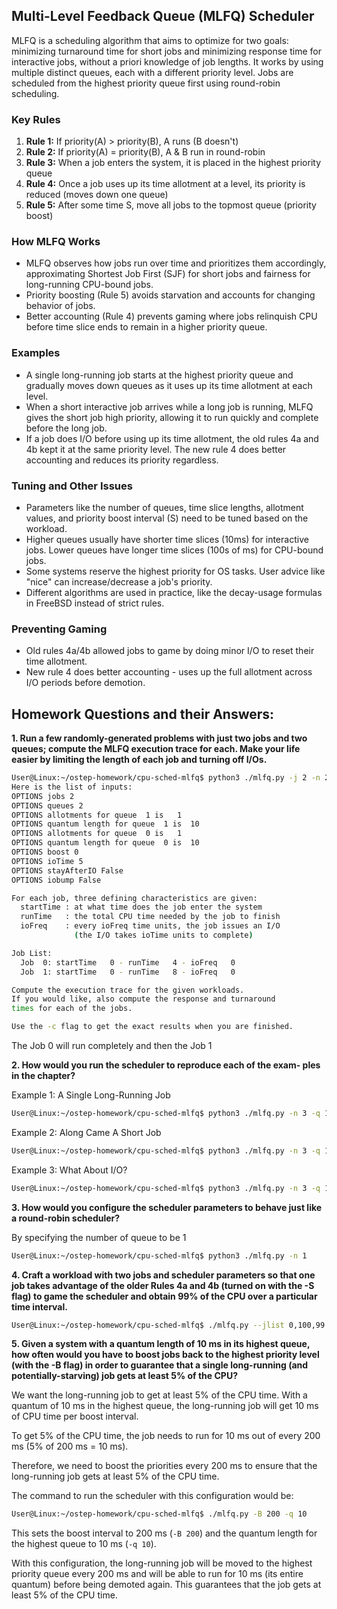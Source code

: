 ## **Multi-Level Feedback Queue (MLFQ) Scheduler**

MLFQ is a scheduling algorithm that aims to optimize for two goals: minimizing turnaround time for short jobs and minimizing response time for interactive jobs, without a priori knowledge of job lengths. It works by using multiple distinct queues, each with a different priority level. Jobs are scheduled from the highest priority queue first using round-robin scheduling.

### **Key Rules**

1. **Rule 1:** If priority(A) > priority(B), A runs (B doesn't)
2. **Rule 2:** If priority(A) = priority(B), A & B run in round-robin
3. **Rule 3:** When a job enters the system, it is placed in the highest priority queue
4. **Rule 4:** Once a job uses up its time allotment at a level, its priority is reduced (moves down one queue)
5. **Rule 5:** After some time S, move all jobs to the topmost queue (priority boost)

### **How MLFQ Works**

- MLFQ observes how jobs run over time and prioritizes them accordingly, approximating Shortest Job First (SJF) for short jobs and fairness for long-running CPU-bound jobs.
- Priority boosting (Rule 5) avoids starvation and accounts for changing behavior of jobs.
- Better accounting (Rule 4) prevents gaming where jobs relinquish CPU before time slice ends to remain in a higher priority queue.

### **Examples**

- A single long-running job starts at the highest priority queue and gradually moves down queues as it uses up its time allotment at each level.
- When a short interactive job arrives while a long job is running, MLFQ gives the short job high priority, allowing it to run quickly and complete before the long job.
- If a job does I/O before using up its time allotment, the old rules 4a and 4b kept it at the same priority level. The new rule 4 does better accounting and reduces its priority regardless.

### **Tuning and Other Issues**

- Parameters like the number of queues, time slice lengths, allotment values, and priority boost interval (S) need to be tuned based on the workload.
- Higher queues usually have shorter time slices (10ms) for interactive jobs. Lower queues have longer time slices (100s of ms) for CPU-bound jobs.
- Some systems reserve the highest priority for OS tasks. User advice like "nice" can increase/decrease a job's priority.
- Different algorithms are used in practice, like the decay-usage formulas in FreeBSD instead of strict rules.

### **Preventing Gaming**

- Old rules 4a/4b allowed jobs to game by doing minor I/O to reset their time allotment.
- New rule 4 does better accounting - uses up the full allotment across I/O periods before demotion.

## Homework Questions and their Answers:

**1. Run a few randomly-generated problems with just two jobs and two queues; compute the MLFQ execution trace for each. Make your life easier by limiting the length of each job and turning off I/Os.**

```bash
User@Linux:~/ostep-homework/cpu-sched-mlfq$ python3 ./mlfq.py -j 2 -n 2 -m10 -M 0 -s 25
Here is the list of inputs:
OPTIONS jobs 2
OPTIONS queues 2
OPTIONS allotments for queue  1 is   1
OPTIONS quantum length for queue  1 is  10
OPTIONS allotments for queue  0 is   1
OPTIONS quantum length for queue  0 is  10
OPTIONS boost 0
OPTIONS ioTime 5
OPTIONS stayAfterIO False
OPTIONS iobump False

For each job, three defining characteristics are given:
  startTime : at what time does the job enter the system
  runTime   : the total CPU time needed by the job to finish
  ioFreq    : every ioFreq time units, the job issues an I/O
              (the I/O takes ioTime units to complete)

Job List:
  Job  0: startTime   0 - runTime   4 - ioFreq   0
  Job  1: startTime   0 - runTime   8 - ioFreq   0

Compute the execution trace for the given workloads.
If you would like, also compute the response and turnaround
times for each of the jobs.

Use the -c flag to get the exact results when you are finished.
```

The Job 0 will run completely and then the Job 1

**2. How would you run the scheduler to reproduce each of the exam-
ples in the chapter?**

Example 1: A Single Long-Running Job

```bash
User@Linux:~/ostep-homework/cpu-sched-mlfq$ python3 ./mlfq.py -n 3 -q 10 -j 1 -m 300 -M 0
```

Example 2: Along Came A Short Job

```bash
User@Linux:~/ostep-homework/cpu-sched-mlfq$ python3 ./mlfq.py -n 3 -q 10 -l 0,1000,0:100,20,0
```

Example 3: What About I/O?

```bash
User@Linux:~/ostep-homework/cpu-sched-mlfq$ python3 ./mlfq.py -n 3 -q 10 -l 0,1000,0:50,100,25 -i 9
```

**3. How would you configure the scheduler parameters to behave just
like a round-robin scheduler?**

By specifying the number of queue to be 1

```bash
User@Linux:~/ostep-homework/cpu-sched-mlfq$ python3 ./mlfq.py -n 1
```

**4. Craft a workload with two jobs and scheduler parameters so that one job takes advantage of the older Rules 4a and 4b (turned on with the -S flag) to game the scheduler and obtain 99% of the CPU over a particular time interval.**

```bash
User@Linux:~/ostep-homework/cpu-sched-mlfq$ ./mlfq.py --jlist 0,100,99:0,1000,0 -n 3 -q 10 -a 1 -S
```

**5. Given a system with a quantum length of 10 ms in its highest queue, how often would you have to boost jobs back to the highest priority level (with the -B flag) in order to guarantee that a single long-running (and potentially-starving) job gets at least 5% of the CPU?**

We want the long-running job to get at least 5% of the CPU time. With a quantum of 10 ms in the highest queue, the long-running job will get 10 ms of CPU time per boost interval.

To get 5% of the CPU time, the job needs to run for 10 ms out of every 200 ms (5% of 200 ms = 10 ms).

Therefore, we need to boost the priorities every 200 ms to ensure that the long-running job gets at least 5% of the CPU time.

The command to run the scheduler with this configuration would be:

```bash
User@Linux:~/ostep-homework/cpu-sched-mlfq$ ./mlfq.py -B 200 -q 10
```

This sets the boost interval to 200 ms (`-B 200`) and the quantum length for the highest queue to 10 ms (`-q 10`).

With this configuration, the long-running job will be moved to the highest priority queue every 200 ms and will be able to run for 10 ms (its entire quantum) before being demoted again. This guarantees that the job gets at least 5% of the CPU time.
